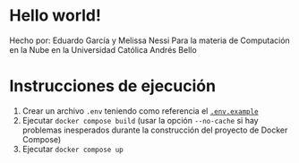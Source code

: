# Hello world!

Hecho por: Eduardo García y Melissa Nessi
Para la materia de Computación en la Nube en la Universidad Católica Andrés Bello

# Instrucciones de ejecución

1. Crear un archivo `.env` teniendo como referencia el [`.env.example`](/blob/main/.env.example)
2. Ejecutar `docker compose build` (usar la opción `--no-cache` si hay problemas inesperados durante la construcción del proyecto de Docker Compose)
3. Ejecutar `docker compose up`
